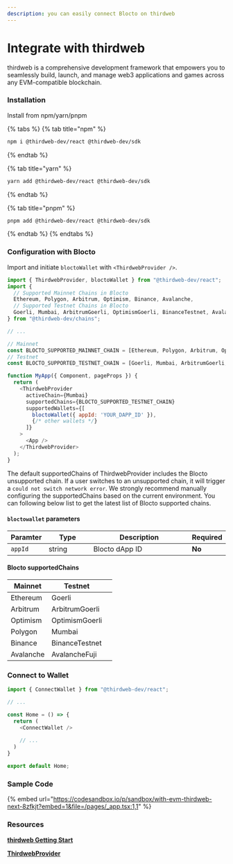 ```yaml
---
description: you can easily connect Blocto on thirdweb
---
```


# Integrate with thirdweb

thirdweb is a comprehensive development framework that empowers you to seamlessly build, launch, and manage web3 applications and games across any EVM-compatible blockchain.

### Installation

Install from npm/yarn/pnpm

{% tabs %}
{% tab title="npm" %}
```bash
npm i @thirdweb-dev/react @thirdweb-dev/sdk
```
{% endtab %}

{% tab title="yarn" %}
```bash
yarn add @thirdweb-dev/react @thirdweb-dev/sdk
```
{% endtab %}

{% tab title="pnpm" %}
```bash
pnpm add @thirdweb-dev/react @thirdweb-dev/sdk
```
{% endtab %}
{% endtabs %}

### Configuration with Blocto

Import and initiate `bloctoWallet` with `<ThirdwebProvider />`.

```javascript
import { ThirdwebProvider, bloctoWallet } from "@thirdweb-dev/react";
import {
  // Supported Mainnet Chains in Blocto
  Ethereum, Polygon, Arbitrum, Optimism, Binance, Avalanche,
  // Supported Testnet Chains in Blocto
  Goerli, Mumbai, ArbitrumGoerli, OptimismGoerli, BinanceTestnet, AvalancheFuji
} from "@thirdweb-dev/chains";

// ...

// Mainnet
const BLOCTO_SUPPORTED_MAINNET_CHAIN = [Ethereum, Polygon, Arbitrum, Optimism, Binance, Avalanche];
// Testnet
const BLOCTO_SUPPORTED_TESTNET_CHAIN = [Goerli, Mumbai, ArbitrumGoerli, OptimismGoerli, BinanceTestnet, AvalancheFuji];

function MyApp({ Component, pageProps }) {
  return (
    <ThirdwebProvider
      activeChain={Mumbai}
      supportedChains={BLOCTO_SUPPORTED_TESTNET_CHAIN}
      supportedWallets={[
        bloctoWallet({ appId: 'YOUR_DAPP_ID' }),
        {/* other wallets */}
      ]}
    >
      <App />
    </ThirdwebProvider>
  );
}
```

The default supportedChains of ThirdwebProvider includes the Blocto unsupported chain. If a user switches to an unsupported chain, it will trigger a `could not switch network error`. We strongly recommend manually configuring the supportedChains based on the current environment. You can following below list to get the latest list of Blocto supported chains.

#### `bloctowallet` parameters

<table><thead><tr><th>Paramter</th><th width="112">Type</th><th width="279">Description</th><th>Required</th></tr></thead><tbody><tr><td><code>appId</code></td><td>string</td><td>Blocto dApp ID</td><td><strong>No</strong></td></tr></tbody></table>

#### Blocto supportedChains

<table><thead><tr><th>Mainnet</th><th>Testnet</th><th data-hidden></th></tr></thead><tbody><tr><td>Ethereum</td><td>Goerli</td><td></td></tr><tr><td>Arbitrum</td><td>ArbitrumGoerli</td><td></td></tr><tr><td>Optimism</td><td>OptimismGoerli</td><td></td></tr><tr><td>Polygon</td><td>Mumbai</td><td></td></tr><tr><td>Binance</td><td>BinanceTestnet</td><td></td></tr><tr><td>Avalanche</td><td>AvalancheFuji</td><td></td></tr></tbody></table>

### Connect to Wallet

```javascript
import { ConnectWallet } from "@thirdweb-dev/react";

// ...

const Home = () => {
  return (
    <ConnectWallet />
    
    // ...
  )
}

export default Home;
```

### Sample Code

{% embed url="https://codesandbox.io/p/sandbox/with-evm-thirdweb-next-8zfkjt?embed=1&file=/pages/_app.tsx:1,1" %}

### Resources

[**thirdweb Getting Start**](https://portal.thirdweb.com/react/getting-started)

[**ThirdwebProvider**](https://portal.thirdweb.com/react/react.thirdwebprovider)
